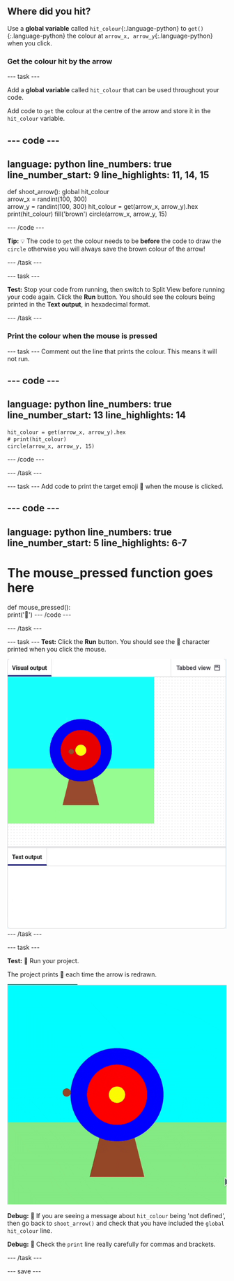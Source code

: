 ## Where did you hit?

Use a **global variable** called `hit_colour`{:.language-python} to `get()`{:.language-python} the colour at `arrow_x, arrow_y`{:.language-python} when you click. 

### Get the colour hit by the arrow 

--- task ---

Add a **global variable** called `hit_colour` that can be used throughout your code.

Add code to `get` the colour  at the centre of the arrow and store it in the `hit_colour` variable. 


--- code ---
---
language: python
line_numbers: true
line_number_start: 9
line_highlights: 11, 14, 15
---
def shoot_arrow():
    global hit_colour  
    arrow_x = randint(100, 300)  
    arrow_y = randint(100, 300) 
    hit_colour = get(arrow_x, arrow_y).hex
    print(hit_colour)
    fill('brown')
    circle(arrow_x, arrow_y, 15)

--- /code ---

**Tip:** 💡 The code to `get` the colour needs to be **before** the code to draw the `circle` otherwise you will always save the brown colour of the arrow! 

--- /task ---

--- task ---

**Test:** Stop your code from running, then switch to Split View before running your code again. Click the **Run** button. You should see the colours being printed in the **Text output**, in hexadecimal format. 

--- /task ---

### Print the colour when the mouse is pressed

--- task ---
Comment out the line that prints the colour. This means it will not run. 

--- code ---
---
language: python
line_numbers: true
line_number_start: 13
line_highlights: 14
---
    hit_colour = get(arrow_x, arrow_y).hex
    # print(hit_colour)
    circle(arrow_x, arrow_y, 15)
--- /code ---

--- /task ---

--- task ---
Add code to print the target emoji 🎯 when the mouse is clicked.

--- code ---
---
language: python
line_numbers: true
line_number_start: 5
line_highlights: 6-7
---
# The mouse_pressed function goes here    
def mouse_pressed():    
    print('🎯')
--- /code ---

--- /task ---

--- task --- 
**Test:** Click the **Run** button. You should see the 🎯 character printed when you click the mouse.

![target emoji printed when mouse clicked](images/target_printed.gif)
--- /task ---

--- task --- 

**Test:** 🔄 Run your project. 

The project prints 🎯 each time the arrow is redrawn.

![An animation of target with a brown circle arrow appearing in a variety of positions.](images/fire_arrow.gif)

**Debug:** 🐞 If you are seeing a message about `hit_colour` being 'not defined', then go back to `shoot_arrow()` and check that you have included the `global hit_colour` line.

**Debug:** 🐞 Check the `print` line really carefully for commas and brackets. 

--- /task ---

--- save ---